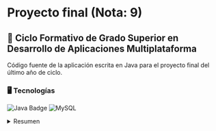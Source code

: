 # Proyecto final (Nota: 9)
## 📒 Ciclo Formativo de Grado Superior en Desarrollo de Aplicaciones Multiplataforma
Código fuente de la aplicación escrita en Java para el proyecto final del último año de ciclo.
### 🖥️ Tecnologías
![Java Badge](https://img.shields.io/badge/Java-ED8B00?style=for-the-badge&logo=openjdk&logoColor=white)
![MySQL](https://img.shields.io/badge/MySQL-00000F?style=for-the-badge&logo=mysql&logoColor=white)
<details><summary>Resumen</summary>
<p>

#### We can hide anything, even code!


</p>
</details>
